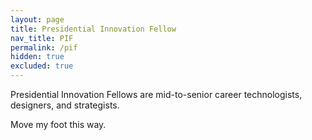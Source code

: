 ```yaml
---
layout: page
title: Presidential Innovation Fellow
nav_title: PIF
permalink: /pif
hidden: true
excluded: true
---
```


Presidential Innovation Fellows are mid-to-senior career technologists, designers, and strategists.

Move my foot this way.